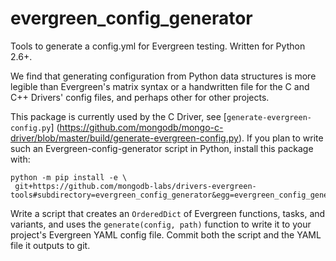 # evergreen_config_generator

Tools to generate a config.yml for Evergreen testing. Written for Python 2.6+.

We find that generating configuration from Python data structures is more
legible than Evergreen's matrix syntax or a handwritten file for the C and C++
Drivers' config files, and perhaps other for other projects.

This package is currently used by the C Driver, see [`generate-evergreen-config.py`]
(https://github.com/mongodb/mongo-c-driver/blob/master/build/generate-evergreen-config.py).
If you plan to write such an Evergreen-config-generator script in Python,
install this package with:

```
python -m pip install -e \
 git+https://github.com/mongodb-labs/drivers-evergreen-tools#subdirectory=evergreen_config_generator&egg=evergreen_config_generator
```

Write a script that creates an `OrderedDict` of Evergreen functions, tasks, and
variants, and uses the `generate(config, path)` function to write it to your
project's Evergreen YAML config file. Commit both the script and the YAML file
it outputs to git.
